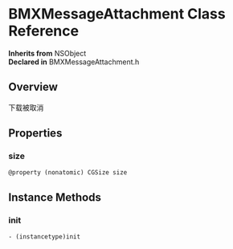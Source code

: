 # BMXMessageAttachment Class Reference

  **Inherits from** NSObject  
  **Declared in** BMXMessageAttachment.h  

## Overview

下载被取消

## Properties

<a name="//api/name/size" title="size"></a>
### size

`@property (nonatomic) CGSize size`

<a title="Instance Methods" name="instance_methods"></a>
## Instance Methods

<a name="//api/name/init" title="init"></a>
### init

`- (instancetype)init`

